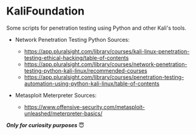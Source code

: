 # KaliFoundation
Some scripts for penetration testing using Python and other Kali's tools.


* Network Penetration Testing Python Sources: 

    * https://app.pluralsight.com/library/courses/kali-linux-penetration-testing-ethical-hacking/table-of-contents
    * https://app.pluralsight.com/library/courses/network-penetration-testing-python-kali-linux/recommended-courses
    * https://app.pluralsight.com/library/courses/penetration-testing-automation-using-python-kali-linux/table-of-contents

* Metasploit Meterpreter Sources: 

    * https://www.offensive-security.com/metasploit-unleashed/meterpreter-basics/


***Only for curiosity purposes*** :innocent:
